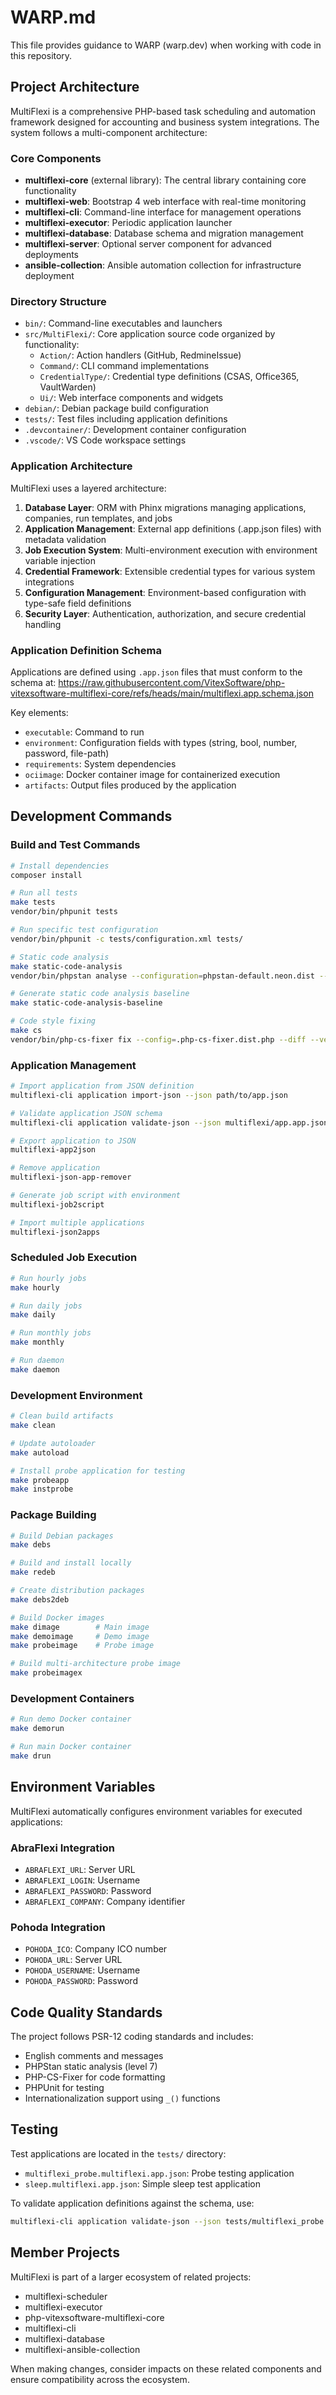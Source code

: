 # WARP.md

This file provides guidance to WARP (warp.dev) when working with code in this repository.

## Project Architecture

MultiFlexi is a comprehensive PHP-based task scheduling and automation framework designed for accounting and business system integrations. The system follows a multi-component architecture:

### Core Components

- **multiflexi-core** (external library): The central library containing core functionality
- **multiflexi-web**: Bootstrap 4 web interface with real-time monitoring
- **multiflexi-cli**: Command-line interface for management operations
- **multiflexi-executor**: Periodic application launcher
- **multiflexi-database**: Database schema and migration management
- **multiflexi-server**: Optional server component for advanced deployments
- **ansible-collection**: Ansible automation collection for infrastructure deployment

### Directory Structure

- `bin/`: Command-line executables and launchers
- `src/MultiFlexi/`: Core application source code organized by functionality:
  - `Action/`: Action handlers (GitHub, RedmineIssue)
  - `Command/`: CLI command implementations
  - `CredentialType/`: Credential type definitions (CSAS, Office365, VaultWarden)
  - `Ui/`: Web interface components and widgets
- `debian/`: Debian package build configuration
- `tests/`: Test files including application definitions
- `.devcontainer/`: Development container configuration
- `.vscode/`: VS Code workspace settings

### Application Architecture

MultiFlexi uses a layered architecture:

1. **Database Layer**: ORM with Phinx migrations managing applications, companies, run templates, and jobs
2. **Application Management**: External app definitions (.app.json files) with metadata validation
3. **Job Execution System**: Multi-environment execution with environment variable injection
4. **Credential Framework**: Extensible credential types for various system integrations
5. **Configuration Management**: Environment-based configuration with type-safe field definitions
6. **Security Layer**: Authentication, authorization, and secure credential handling

### Application Definition Schema

Applications are defined using `.app.json` files that must conform to the schema at:
https://raw.githubusercontent.com/VitexSoftware/php-vitexsoftware-multiflexi-core/refs/heads/main/multiflexi.app.schema.json

Key elements:
- `executable`: Command to run
- `environment`: Configuration fields with types (string, bool, number, password, file-path)
- `requirements`: System dependencies
- `ociimage`: Docker container image for containerized execution
- `artifacts`: Output files produced by the application

## Development Commands

### Build and Test Commands

```bash
# Install dependencies
composer install

# Run all tests
make tests
vendor/bin/phpunit tests

# Run specific test configuration
vendor/bin/phpunit -c tests/configuration.xml tests/

# Static code analysis
make static-code-analysis
vendor/bin/phpstan analyse --configuration=phpstan-default.neon.dist --memory-limit=-1

# Generate static code analysis baseline
make static-code-analysis-baseline

# Code style fixing
make cs
vendor/bin/php-cs-fixer fix --config=.php-cs-fixer.dist.php --diff --verbose
```

### Application Management

```bash
# Import application from JSON definition
multiflexi-cli application import-json --json path/to/app.json

# Validate application JSON schema
multiflexi-cli application validate-json --json multiflexi/app.app.json

# Export application to JSON
multiflexi-app2json

# Remove application
multiflexi-json-app-remover

# Generate job script with environment
multiflexi-job2script

# Import multiple applications
multiflexi-json2apps
```

### Scheduled Job Execution

```bash
# Run hourly jobs
make hourly

# Run daily jobs  
make daily

# Run monthly jobs
make monthly

# Run daemon
make daemon
```

### Development Environment

```bash
# Clean build artifacts
make clean

# Update autoloader
make autoload

# Install probe application for testing
make probeapp
make instprobe
```

### Package Building

```bash
# Build Debian packages
make debs

# Build and install locally
make redeb

# Create distribution packages
make debs2deb

# Build Docker images
make dimage        # Main image
make demoimage     # Demo image  
make probeimage    # Probe image

# Build multi-architecture probe image
make probeimagex
```

### Development Containers

```bash
# Run demo Docker container
make demorun

# Run main Docker container
make drun
```

## Environment Variables

MultiFlexi automatically configures environment variables for executed applications:

### AbraFlexi Integration
- `ABRAFLEXI_URL`: Server URL
- `ABRAFLEXI_LOGIN`: Username
- `ABRAFLEXI_PASSWORD`: Password
- `ABRAFLEXI_COMPANY`: Company identifier

### Pohoda Integration
- `POHODA_ICO`: Company ICO number
- `POHODA_URL`: Server URL
- `POHODA_USERNAME`: Username
- `POHODA_PASSWORD`: Password

## Code Quality Standards

The project follows PSR-12 coding standards and includes:

- English comments and messages
- PHPStan static analysis (level 7)
- PHP-CS-Fixer for code formatting
- PHPUnit for testing
- Internationalization support using `_()` functions

## Testing

Test applications are located in the `tests/` directory:
- `multiflexi_probe.multiflexi.app.json`: Probe testing application
- `sleep.multiflexi.app.json`: Simple sleep test application

To validate application definitions against the schema, use:
```bash
multiflexi-cli application validate-json --json tests/multiflexi_probe.multiflexi.app.json
```

## Member Projects

MultiFlexi is part of a larger ecosystem of related projects:
- multiflexi-scheduler
- multiflexi-executor  
- php-vitexsoftware-multiflexi-core
- multiflexi-cli
- multiflexi-database
- multiflexi-ansible-collection

When making changes, consider impacts on these related components and ensure compatibility across the ecosystem.